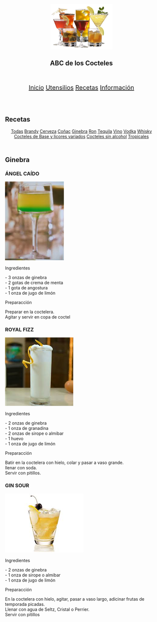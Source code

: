 <!DOCTYPE html>
<html lang="es">
    <head>
        <meta charset="UTF-8">
        <title>ABC de los Cocteles</title>
    <link rel="stylesheet" href="./css/styles.css">
    <link href="https://fonts.googleapis.com/css2?family=Caveat&family=Merriweather:ital@1&family=Sansita+Swashed:wght@300&display=swap" rel="stylesheet">
    <link rel="stylesheet" href="https://cdnjs.cloudflare.com/ajax/libs/flexboxgrid/6.3.1/flexboxgrid.min.css">
    <link rel="stylesheet" href="https://cdnjs.cloudflare.com/ajax/libs/animate.css/4.0.0/animate.compat.css">
    </head>
    <body class="backstyle">
        <div class="row maincontainer center-xs">
            <div class="col-med-8 col-sm-10 col-xs-11">
                <div class="box">
                <article class="body">
                    <header class="textcenter">
                    <img src="./imagenes/logo.png" height="150" alt="Logo de ABC de los Cocteles" class="animated zoomInDown">
                    <h1 class="colortext fontstyle title dimension animated zoomInDown" > ABC de los Cocteles</h1>
                    </header>
                </article>
                    <div>
                        <header class="mainheader animated zoomIn" style="font-size:20px;">
                    <nav class="main-nav">
                        <a href="index.html" class="navlink">Inicio</a>
                        <a href="utensilios.html" class="navlink">Utensilios</a>
                        <a href="recetas.html" class="navlink">Recetas</a>
                        <a href="informacion.html" class="navlink">Información</a>
                    </nav>
                </header>
                    <h2 class="animated wobble">Recetas</h2>
                        <header class="mainheader2 animated ">
                            <nav>
                                <a href="recetas.html" class="navlink2">Todas</a>
                                <a href="brandy.html" class="navlink2">Brandy</a>
                                <a href="cerveza.html" class="navlink2">Cerveza</a>
                                <a href="coñac.html" class="navlink2">Coñac</a>
                                <a href="ginebra.html" class="navlink2">Ginebra</a>
                                <a href="ron.html" class="navlink2">Ron</a>
                                <a href="tequila.html" class="navlink2">Tequila</a>
                                <a href="vino.html" class="navlink2">Vino</a>
                                <a href="vodka.html" class="navlink2">Vodka</a>
                                <a href="whisky.html" class="navlink2">Whisky</a>
                                <a href="coctelesdebases.html" class="navlink2">Cocteles de Base y licores variados</a>
                                <a href="cocteles.html" class="navlink2">Cocteles sin alcohol</a>
                                <a href="tropicales.html" class="navlink2">Tropicales</a>
                            </nav>
                        </header>
                    <h2 class="animated wobble">Ginebra</h2>
                        <div class="def">
                            <div class="row center-xs">
                                <div class="col-xs-10 col-sm-6 col-md-4 def">
                                    <div class="card animated pulse">
                                        <h3>ÁNGEL CAÍDO</h3>
                                        <img src="./imagenes/recetas/angelcaido.jpg" alt="coctel angel caido">
                                        <p>Ingredientes</p>
                                        <p class="par">- 3 onzas de ginebra<br>- 2 gotas de crema de menta <br>- 1 gota de angostura
                                            <br> - 1 onza de jugo de limón</p>
                                        <p>Preparacción</p>
                                        <p class="par">Preparar en la coctelera.<br> Agitar y servir en copa de coctel</p>
                                    </div>
                                </div>
                                <div class="col-xs-10 col-sm-6 col-md-4 def">
                                    <div class="card animated pulse">
                                        <h3>ROYAL FIZZ</h3>
                                        <img src="./imagenes/recetas/royalfizz.jpg" alt="coctel royal fizz">
                                        <p>Ingredientes</p>
                                        <p class="par">- 2 onzas de ginebra <br>- 1 onza de granadina <br>- 2 onzas de sirope o almibar<br>
                                        - 1 huevo <br>- 1 onza de jugo de limón</p>
                                        <p>Preparacción</p>
                                        <p class="par">Batir en la coctelera con hielo, colar y pasar a vaso grande.<br>llenar con soda.
                                            <br>Servir con pitillos.</p>
                                    </div>
                                </div>
                                <div class="col-xs-10 col-sm-6 col-md-4 def">
                                    <div class="card animated pulse">
                                        <h3>GIN SOUR</h3>
                                        <img src="./imagenes/recetas/ginsour.jpg" alt="coctel gin sour">
                                        <p>Ingredientes</p>
                                        <p class="par">- 2 onzas de ginebra<br>- 1 onza de sirope o almibar <br>- 1 onza de jugo de limón</p>
                                        <p>Preparacción</p>
                                        <p class="par">En la coctelera con hielo, agitar, pasar a vaso largo, adicinar frutas de temporada
                                        picadas.<br>Llenar con agua de Seltz, Cristal o Perrier.<br>Servir con pitillos</p>
                                    </div>
                                </div>
                            </div>
                        </div>
                    </div>
                </div>
            </div>
        </div>
    </body>
</html>
